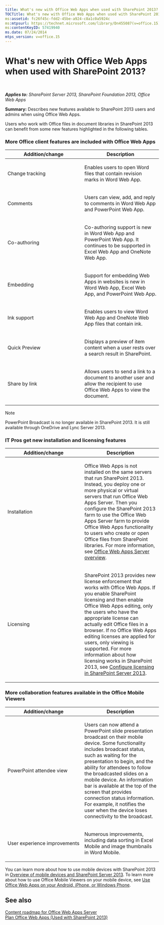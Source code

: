 ```yaml
---
title: What's new with Office Web Apps when used with SharePoint 2013?
TOCTitle: What's new with Office Web Apps when used with SharePoint 2013?
ms:assetid: fc26f45c-fdd2-45be-a924-c8a1c0a5924c
ms:mtpsurl: https://technet.microsoft.com/library/Dn455087(v=office.15)
ms:contentKeyID: 57419940
ms.date: 07/24/2014
mtps_version: v=office.15
---
```


# What's new with Office Web Apps when used with SharePoint 2013?

 

_**Applies to:** SharePoint Server 2013, SharePoint Foundation 2013, Office Web Apps_


**Summary:** Describes new features available to SharePoint 2013 users and admins when using Office Web Apps.


Users who work with Office files in document libraries in SharePoint 2013 can benefit from some new features highlighted in the following tables.

### More Office client features are included with Office Web Apps

<table>
<colgroup>
<col style="width: 50%" />
<col style="width: 50%" />
</colgroup>
<thead>
<tr class="header">
<th>Addition/change</th>
<th>Description</th>
</tr>
</thead>
<tbody>
<tr class="odd">
<td><p>Change tracking</p></td>
<td><p>Enables users to open Word files that contain revision marks in Word Web App.</p></td>
</tr>
<tr class="even">
<td><p>Comments</p></td>
<td><p>Users can view, add, and reply to comments in Word Web App and PowerPoint Web App.</p></td>
</tr>
<tr class="odd">
<td><p>Co-authoring</p></td>
<td><p>Co-authoring support is new in Word Web App and PowerPoint Web App. It continues to be supported in Excel Web App and OneNote Web App.</p></td>
</tr>
<tr class="even">
<td><p>Embedding</p></td>
<td><p>Support for embedding Web Apps in websites is new in Word Web App, Excel Web App, and PowerPoint Web App.</p></td>
</tr>
<tr class="odd">
<td><p>Ink support</p></td>
<td><p>Enables users to view Word Web App and OneNote Web App files that contain ink.</p></td>
</tr>
<tr class="even">
<td><p>Quick Preview</p></td>
<td><p>Displays a preview of item content when a user rests over a search result in SharePoint.</p></td>
</tr>
<tr class="odd">
<td><p>Share by link</p></td>
<td><p>Allows users to send a link to a document to another user and allow the recipient to use Office Web Apps to view the document.</p></td>
</tr>
</tbody>
</table>



> [!NOTE]
> PowerPoint Broadcast is no longer available in SharePoint 2013. It is still available through OneDrive and Lync Server 2013.



### IT Pros get new installation and licensing features

<table>
<colgroup>
<col style="width: 50%" />
<col style="width: 50%" />
</colgroup>
<thead>
<tr class="header">
<th>Addition/change</th>
<th>Description</th>
</tr>
</thead>
<tbody>
<tr class="odd">
<td><p>Installation</p></td>
<td><p>Office Web Apps is not installed on the same servers that run SharePoint 2013. Instead, you deploy one or more physical or virtual servers that run Office Web Apps Server. Then you configure the SharePoint 2013 farm to use the Office Web Apps Server farm to provide Office Web Apps functionality to users who create or open Office files from SharePoint libraries. For more information, see <a href="office-web-apps-server-overview.md">Office Web Apps Server overview</a>.</p></td>
</tr>
<tr class="even">
<td><p>Licensing</p></td>
<td><p>SharePoint 2013 provides new license enforcement that works with Office Web Apps. If you enable SharePoint licensing and then enable Office Web Apps editing, only the users who have the appropriate license can actually edit Office files in a browser. If no Office Web Apps editing licenses are applied for users, only viewing is supported. For more information about how licensing works in SharePoint 2013, see <a href="/sharepoint/administration/administration">Configure licensing in SharePoint Server 2013</a>.</p></td>
</tr>
</tbody>
</table>


### More collaboration features available in the Office Mobile Viewers

<table>
<colgroup>
<col style="width: 50%" />
<col style="width: 50%" />
</colgroup>
<thead>
<tr class="header">
<th>Addition/change</th>
<th>Description</th>
</tr>
</thead>
<tbody>
<tr class="odd">
<td><p>PowerPoint attendee view</p></td>
<td><p>Users can now attend a PowerPoint slide presentation broadcast on their mobile device. Some functionality includes broadcast status, such as waiting for the presentation to begin, and the ability for attendees to follow the broadcasted slides on a mobile device. An information bar is available at the top of the screen that provides connection status information. For example, it notifies the user when the device loses connectivity to the broadcast.</p></td>
</tr>
<tr class="even">
<td><p>User experience improvements</p></td>
<td><p>Numerous improvements, including data sorting in Excel Mobile and image thumbnails in Word Mobile.</p></td>
</tr>
</tbody>
</table>


You can learn more about how to use mobile devices with SharePoint 2013 in [Overview of mobile devices and SharePoint Server 2013](https://technet.microsoft.com/library/fp161351\(v=office.15\)). To learn more about how to use Office Mobile Viewers on your mobile device, see [Use Office Web Apps on your Android, iPhone, or Windows Phone](https://go.microsoft.com/fwlink/p/?linkid=271045).

## See also


[Content roadmap for Office Web Apps Server](content-roadmap-for-office-web-apps-server.md)  
[Plan Office Web Apps (Used with SharePoint 2013)](plan-office-web-apps-used-with-sharepoint-2013.md)  
  

[](plan-office-web-apps-used-with-sharepoint-2013.md)